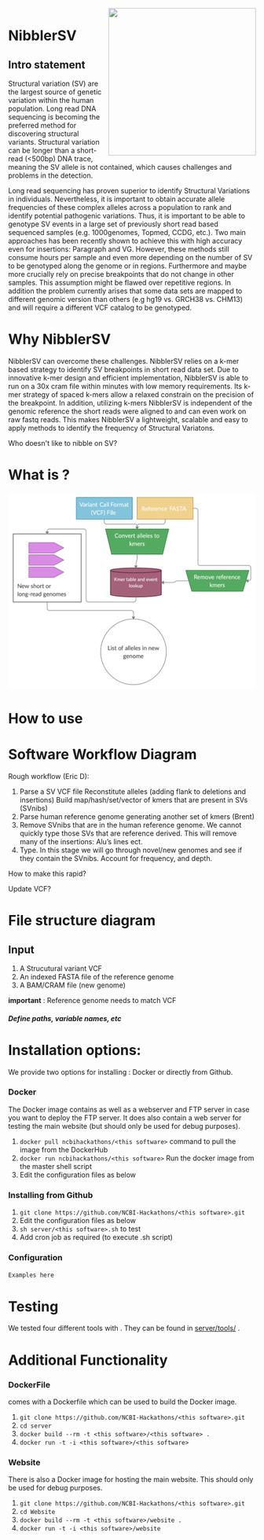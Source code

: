 <img align="right" width="300" height="300" src="https://github.com/collaborativebioinformatics/nibSV/blob/main/SVNibbler.png">

# NibblerSV

## Intro statement
Structural variation (SV) are the largest source of genetic variation within the human population. Long read DNA sequencing is becoming the preferred method for discovering structural variants. Structural variation can be longer than a short-read (<500bp) DNA trace, meaning the SV allele is not contained, which causes challenges and problems in the detection.

Long read sequencing has proven superior to identify Structural Variations in individuals. Nevertheless, it is important to obtain accurate allele frequencies of these complex alleles across a population to rank and identify potential pathogenic variations.  Thus, it is important to be able to genotype SV events in a large set of previously short read based sequenced samples (e.g. 1000genomes, Topmed, CCDG, etc.).  Two main approaches has been recently shown to achieve this with high accuracy even for insertions: Paragraph and VG. However, these methods still consume hours per sample and even more depending on the number of SV to be genotyped along the genome or in regions. Furthermore and maybe more crucially rely on precise breakpoints that do not change in other samples. This assumption might be flawed over repetitive regions.  In addition the problem currently arises that some data sets are mapped to different genomic version than others (e.g hg19 vs. GRCH38 vs. CHM13) and will require a different VCF catalog to be genotyped.  

# Why NibblerSV
NibblerSV can overcome these challenges. NibblerSV relies on a k-mer based strategy to identify SV breakpoints in short read data set. Due to innovative k-mer design and efficient implementation, NibblerSV is able to run on a 30x cram file within minutes with low memory requirements. Its k-mer strategy of spaced k-mers allow a relaxed constrain on the precision of the breakpoint. In addition, utilizing k-mers NibblerSV is independent of the genomic reference the short reads were aligned to and can even work on raw fastq reads. This makes NibblerSV a lightweight, scalable and easy to apply methods to identify the frequency of Structural Variatons. 


Who doesn't like to nibble on SV?
# What is <this software>?

![alt text](multimedia/nibSV.jpg)

# How to use <this software>

# Software Workflow Diagram
Rough workflow  (Eric D):

1. Parse a SV VCF file
   Reconstitute alleles (adding flank to deletions and insertions)
   Build map/hash/set/vector of kmers that are present in SVs (SVnibs)
2. Parse human reference genome generating another set of kmers (Brent)
3. Remove SVnibs that are in the human reference genome. We cannot quickly type those SVs that are reference derived. This will remove many of the insertions: Alu’s lines ect.
4. Type. In this stage we will go through novel/new genomes and see if they contain the SVnibs. Account for frequency, and depth.

How to make this rapid?

Update VCF?

# File structure diagram
## Input
1. A Strucutural variant VCF
2. An indexed FASTA file of the reference genome
3. A BAM/CRAM file (new genome)

**important** : Reference genome needs to match VCF

#### _Define paths, variable names, etc_

# Installation options:

We provide two options for installing <this software>: Docker or directly from Github.

### Docker

The Docker image contains <this software> as well as a webserver and FTP server in case you want to deploy the FTP server. It does also contain a web server for testing the <this software> main website (but should only be used for debug purposes).

1. `docker pull ncbihackathons/<this software>` command to pull the image from the DockerHub
2. `docker run ncbihackathons/<this software>` Run the docker image from the master shell script
3. Edit the configuration files as below

### Installing <this software> from Github

1. `git clone https://github.com/NCBI-Hackathons/<this software>.git`
2. Edit the configuration files as below
3. `sh server/<this software>.sh` to test
4. Add cron job as required (to execute <this software>.sh script)

### Configuration

```Examples here```

# Testing

We tested four different tools with <this software>. They can be found in [server/tools/](server/tools/) .

# Additional Functionality

### DockerFile

<this software> comes with a Dockerfile which can be used to build the Docker image.

  1. `git clone https://github.com/NCBI-Hackathons/<this software>.git`
  2. `cd server`
  3. `docker build --rm -t <this software>/<this software> .`
  4. `docker run -t -i <this software>/<this software>`

### Website

There is also a Docker image for hosting the main website. This should only be used for debug purposes.

  1. `git clone https://github.com/NCBI-Hackathons/<this software>.git`
  2. `cd Website`
  3. `docker build --rm -t <this software>/website .`
  4. `docker run -t -i <this software>/website`
